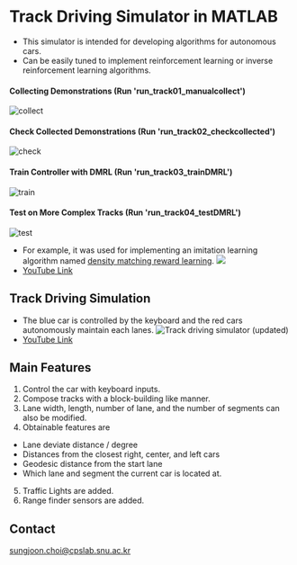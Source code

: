 # Track Driving Simulator in MATLAB
 * This simulator is intended for developing algorithms for autonomous cars. 
 * Can be easily tuned to implement reinforcement learning or inverse reinforcement learning algorithms. 

#### Collecting Demonstrations (Run 'run_track01_manualcollect')
![collect](http://i.makeagif.com/media/4-10-2017/UzEzi3.gif)
#### Check Collected Demonstrations (Run 'run_track02_checkcollected')
![check](http://i.makeagif.com/media/4-10-2017/t2CBSf.gif)
#### Train Controller with DMRL (Run 'run_track03_trainDMRL')
![train](http://i.makeagif.com/media/4-10-2017/4z14t8.gif)
#### Test on More Complex Tracks (Run 'run_track04_testDMRL')
![test](http://i.makeagif.com/media/4-10-2017/plC0E9.gif)

* For example, it was used for implementing an imitation learning algorithm named [density matching reward learning](http://arxiv.org/abs/1608.03694). 
![](http://i.giphy.com/o3QLfGAQNU9Bm.gif)
 * [YouTube Link](https://www.youtube.com/watch?v=7_buzNvUfmA&feature=youtu.be)

## Track Driving Simulation
 * The blue car is controlled by the keyboard and the red cars autonomously maintain each lanes. 
![Track driving simulator (updated)](http://i.makeagif.com/media/4-10-2017/TtNcQv.gif)
 * [YouTube Link](https://www.youtube.com/watch?v=RaQ_e6G_LGM)

## Main Features
1. Control the car with keyboard inputs. 
2. Compose tracks with a block-building like manner. 
3. Lane width, length, number of lane, and the number of segments can also be modified. 
4. Obtainable features are
  * Lane deviate distance / degree
  * Distances from the closest right, center, and left cars
  * Geodesic distance from the start lane
  * Which lane and segment the current car is located at. 
 5. Traffic Lights are added. 
 6. Range finder sensors are added. 

## Contact
sungjoon.choi@cpslab.snu.ac.kr
